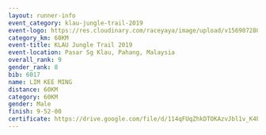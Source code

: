 ```yaml
---
layout: runner-info 
event_category: klau-jungle-trail-2019 
event-logo: https://res.cloudinary.com/raceyaya/image/upload/v1569072808/logo/klau-image_qwwxyw.png
category_km: 60KM 
event-title: KLAU Jungle Trail 2019 
event-location: Pasar Sg Klau, Pahang, Malaysia 
overall_rank: 9
gender_rank: 8
bib: 6017
name: LIM KEE MING
distance: 60KM
category: 60KM
gender: Male
finish: 9-52-00
certificate: https://drive.google.com/file/d/114qFUqZhkDTOKAzvJbl1v_K4ESl9ydsC/view?usp=sharing
---
```


